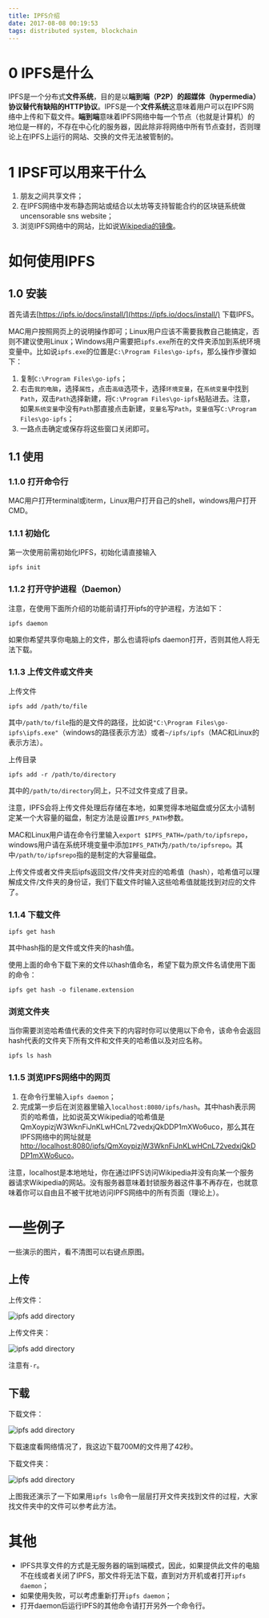 ```yaml
---
title: IPFS介绍
date: 2017-08-08 00:19:53
tags: distributed system, blockchain
---
```


# 0 IPFS是什么

IPFS是一个分布式**文件系统**，目的是以**端到端（P2P）**的超媒体（hypermedia）协议替代**有缺陷的HTTP协议**。IPFS是一个**文件系统**这意味着用户可以在IPFS网络中上传和下载文件。**端到端**意味着IPFS网络中每一个节点（也就是计算机）的地位是一样的，不存在中心化的服务器，因此除非将网络中所有节点查封，否则理论上在IPFS上运行的网站、交换的文件无法被管制的。

# 1 IPSF可以用来干什么

1. 朋友之间共享文件；
2. 在IPFS网络中发布静态网站或结合以太坊等支持智能合约的区块链系统做uncensorable sns website；
3. 浏览IPFS网络中的网站，比如说[Wikipedia的镜像](https://ipfs.io/blog/24-uncensorable-wikipedia/)。

# 如何使用IPFS

## 1.0 安装

首先请去[https://ipfs.io/docs/install/](https://ipfs.io/docs/install/) 下载IPFS。

MAC用户按照网页上的说明操作即可；Linux用户应该不需要我教自己能搞定，否则不建议使用Linux；Windows用户需要把`ipfs.exe`所在的文件夹添加到系统环境变量中。比如说`ipfs.exe`的位置是`C:\Program Files\go-ipfs`，那么操作步骤如下：

1. 复制`C:\Program Files\go-ipfs`；
2. 右击`我的电脑`，选择`属性`，点击`高级`选项卡，选择`环境变量`，在`系统变量`中找到`Path`，双击`Path`选择新建，将`C:\Program Files\go-ipfs`粘贴进去。注意，如果`系统变量`中没有`Path`那直接点击新建，`变量名`写`Path`，`变量值`写`C:\Program Files\go-ipfs`；
3. 一路点击确定或保存将这些窗口关闭即可。

## 1.1 使用

### 1.1.0 打开命令行

MAC用户打开terminal或iterm，Linux用户打开自己的shell，windows用户打开CMD。

### 1.1.1 初始化

第一次使用前需初始化IPFS，初始化请直接输入

```shell
ipfs init
```

### 1.1.2 打开守护进程（Daemon）

注意，在使用下面所介绍的功能前请打开ipfs的守护进程，方法如下：

```shell
ipfs daemon
```

如果你希望共享你电脑上的文件，那么也请将ipfs daemon打开，否则其他人将无法下载。

### 1.1.3 上传文件或文件夹

上传文件

```shell
ipfs add /path/to/file
```

其中`/path/to/file`指的是文件的路径，比如说`"C:\Program Files\go-ipfs\ipfs.exe"`（windows的路径表示方法）或者`~/ipfs/ipfs`（MAC和Linux的表示方法）。

上传目录

```shell
ipfs add -r /path/to/directory
```

其中的`/path/to/directory`同上，只不过文件变成了目录。

注意，IPFS会将上传文件处理后存储在本地，如果觉得本地磁盘或分区太小请制定某一个大容量的磁盘，制定方法是设置`IPFS_PATH`参数。

MAC和Linux用户请在命令行里输入`export $IPFS_PATH=/path/to/ipfsrepo`，windows用户请在系统环境变量中添加`IPFS_PATH`为`/path/to/ipfsrepo`。其中`/path/to/ipfsrepo`指的是制定的大容量磁盘。

上传文件或者文件夹后ipfs返回文件/文件夹对应的哈希值（hash），哈希值可以理解成文件/文件夹的身份证，我们下载文件时输入这些哈希值就能找到对应的文件了。

### 1.1.4 下载文件

```shell
ipfs get hash
```

其中hash指的是文件或文件夹的hash值。

使用上面的命令下载下来的文件以hash值命名，希望下载为原文件名请使用下面的命令：

```shell
ipfs get hash -o filename.extension
```

### 浏览文件夹

当你需要浏览哈希值代表的文件夹下的内容时你可以使用以下命令，该命令会返回hash代表的文件夹下所有文件和文件夹的哈希值以及对应名称。

```shell
ipfs ls hash
```

### 1.1.5 浏览IPFS网络中的网页

1. 在命令行里输入`ipfs daemon`；
2. 完成第一步后在浏览器里输入`localhost:8080/ipfs/hash`。其中hash表示网页的哈希值，比如说英文Wikipedia的哈希值是QmXoypizjW3WknFiJnKLwHCnL72vedxjQkDDP1mXWo6uco，那么其在IPFS网络中的网址就是[http://localhost:8080/ipfs/QmXoypizjW3WknFiJnKLwHCnL72vedxjQkDDP1mXWo6uco](http://localhost:8080/ipfs/QmXoypizjW3WknFiJnKLwHCnL72vedxjQkDDP1mXWo6uco)。

注意，localhost是本地地址，你在通过IPFS访问Wikipedia并没有向某一个服务器请求Wikipedia的网站。没有服务器意味着封锁服务器这件事不再存在，也就意味着你可以自由且不被干扰地访问IPFS网络中的所有页面（理论上）。

# 一些例子

一些演示的图片，看不清图可以右键点原图。

## 上传

上传文件：

![ipfs add directory](/images/ipfs_add_file.jpg)

上传文件夹：

![ipfs add directory](/images/ipfs_add_dir.jpg)

注意有`-r`。

## 下载

下载文件：

![ipfs add directory](/images/ipfs_get_file.jpg)

下载速度看网络情况了，我这边下载700M的文件用了42秒。

下载文件夹：

![ipfs add directory](/images/ipfs_get_dir.jpg)

上图我还演示了一下如果用`ipfs ls`命令一层层打开文件夹找到文件的过程，大家找文件夹中的文件可以参考此方法。

# 其他

- IPFS共享文件的方式是无服务器的端到端模式，因此，如果提供此文件的电脑不在线或者关闭了IPFS，那文件将无法下载，直到对方开机或者打开`ipfs daemon`；
- 如果使用失败，可以考虑重新打开`ipfs daemon`；
- 打开daemon后运行IPFS的其他命令请打开另外一个命令行。
